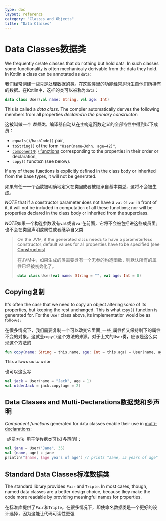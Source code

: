 ```yaml
---
type: doc
layout: reference
category: "Classes and Objects"
title: "Data Classes"
---
```


# Data Classes数据类

We frequently create classes that do nothing but hold data. In such classes some functionality is often mechanically
derivable from the data they hold. In Kotlin a class can be annotated as `data`:

我们经常创建一些只是处理数据的类。在这些类里的功能经常是衍生自他们所持有的数据。在Kotlin中，这样的类可以被称为`data`：
 
``` kotlin
data class User(val name: String, val age: Int)
```

This is called a _data class_. The compiler automatically derives the following members from all properties _declared in 
the primary constructor_:

这被叫做一个 _数据类_。编译器自动从在主构造函数定义的全部特性中得到以下成员：
  
  * `equals()`/`hashCode()` pair, 
  * `toString()` of the form `"User(name=John, age=42)"`,
  * [`componentN()` functions](multi-declarations.html) corresponding to the properties in their order or declaration,
  * `copy()` function (see below).


  
If any of these functions is explicitly defined in the class body or inherited from the base types, it will not be generated. 

如果有任一一个函数被明确地定义在类里或者被继承自基本类型，这将不会被生成。
  
*NOTE* that if a constructor parameter does not have a `val` or `var` in front of it, it will not be included in computation
of all these functions; nor will be properties declared in the class body or inherited from the superclass.

*NOTE*如果一个构造参数没有`val`或者`var`在前面，它将不会被包括进这些成员里;也不会在类里声明成属性或者继承自父类

> On the JVM, if the generated class needs to have a parameterless constructor, default values for all properties have to be specified
> (see [Constructors](classes.html#constructors)).
> 
> 在JVM中，如果生成的类需要含有一个无参的构造函数，则默认所有的属性已经被初始化了。
>
> ``` kotlin
> data class User(val name: String = "", val age: Int = 0)
> ```

## Copying复制
 

It's often the case that we need to copy an object altering _some_ of its properties, but keeping the rest unchanged. 
This is what `copy()` function is generated for. For the `User` class above, its implementation would be as follows:

在很多情况下，我们需要复制一个可以改变它里面_一些_属性但又保持剩下的属性不变的对象。这就是`copy()`这个方法的来源。对于上文的`User`类，应该是这么实现这个方法的
     
``` kotlin
fun copy(name: String = this.name, age: Int = this.age) = User(name, age)     
```     

This allows us to write

也可以这么写

``` kotlin
val jack = User(name = "Jack", age = 1)
val olderJack = jack.copy(age = 2)
```

## Data Classes and Multi-Declarations数据类和多声明

_Component functions_ generated for data classes enable their use in [multi-declarations](multi-declarations.html):

_成员方法_用于使数据类可以[多声明]：

``` kotlin
val jane = User("Jane", 35) 
val (name, age) = jane
println("$name, $age years of age") // prints "Jane, 35 years of age"
```

## Standard Data Classes标准数据类

The standard library provides `Pair` and `Triple`. In most cases, though, named data classes are a better design choice, 
because they make the code more readable by providing meaningful names for properties.

在标准库提供了`Pair`和`Triple`。在很多情况下，即使命名数据类是一个更好的设计选择，因为这能让代码可读性更强